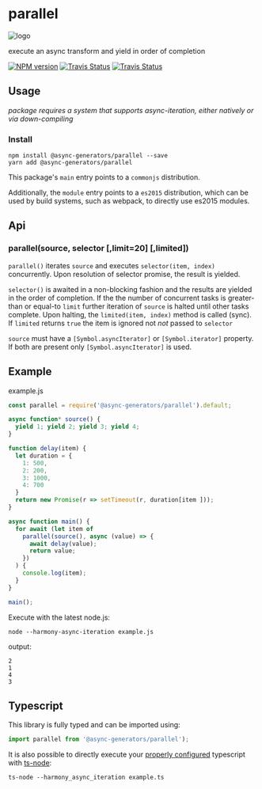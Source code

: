 # parallel
![logo](https://avatars1.githubusercontent.com/u/31987273?v=4&s=100)

execute an async transform and yield in order of completion

[![NPM version][npm-image]][npm-url]
[![Travis Status][travis-image]][travis-url]
[![Travis Status][codecov-image]][codecov-url]

## Usage

_package requires a system that supports async-iteration, either natively or via down-compiling_

### Install
```
npm install @async-generators/parallel --save
yarn add @async-generators/parallel
```

This package's `main` entry points to a `commonjs` distribution. 

Additionally, the `module` entry points to a `es2015` distribution, which can be used by build systems, such as webpack, to directly use es2015 modules. 

## Api

### parallel(source, selector [,limit=20] [,limited])

<code>parallel()</code> iterates `source` and executes `selector(item, index)` concurrently. Upon resolution of selector promise, the result is yielded. 

`selector()` is awaited in a non-blocking fashion and the results are yielded in the order of completion. If the the number of concurrent tasks is greater-than or equal-to `limit` further iteration of `source` is halted until other tasks complete. Upon halting, the `limited(item, index)` method is called (sync). If `limited` returns `true` the item is ignored not _not_ passed to   `selector`

`source` must have a `[Symbol.asyncIterator]` or `[Symbol.iterator]` property. If both are present only `[Symbol.asyncIterator]` is used. 

## Example

example.js
```js
const parallel = require('@async-generators/parallel').default;

async function* source() {
  yield 1; yield 2; yield 3; yield 4;
}

function delay(item) {
  let duration = {
    1: 500,
    2: 200,
    3: 1000,
    4: 700
  }
  return new Promise(r => setTimeout(r, duration[item ]));
}

async function main() {
  for await (let item of
    parallel(source(), async (value) => {
      await delay(value);
      return value;
    })
  ) {
    console.log(item);
  }
}

main();

```

Execute with the latest node.js: 

```
node --harmony-async-iteration example.js
```


output:
```
2
1
4
3
```
## Typescript

This library is fully typed and can be imported using: 

```ts
import parallel from '@async-generators/parallel');
```

It is also possible to directly execute your [properly configured](https://stackoverflow.com/a/43694282/1657476) typescript with [ts-node](https://www.npmjs.com/package/ts-node):

```
ts-node --harmony_async_iteration example.ts
```

[npm-url]: https://npmjs.org/package/@async-generators/parallel
[npm-image]: https://img.shields.io/npm/v/@async-generators/parallel.svg
[npm-downloads]: https://img.shields.io/npm/dm/@async-generators/parallel.svg
[travis-url]: https://travis-ci.org/async-generators/parallel
[travis-image]: https://img.shields.io/travis/async-generators/parallel/master.svg
[codecov-url]: https://codecov.io/gh/async-generators/parallel
[codecov-image]: https://codecov.io/gh/async-generators/parallel/branch/master/graph/badge.svg
